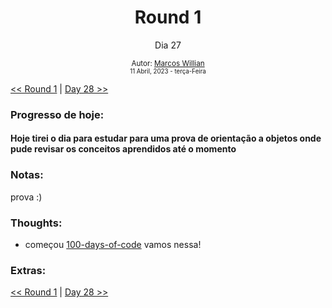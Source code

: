 <div align="center">
  <h1>Round 1</h1>
  <p>Dia 27</p>

  <sub>
    Autor: <a href="https://github.com/marcosmwx" target="_blank">Marcos Willian</a>
    <br>
    <small>11 Abril, 2023 - terça-Feira</small>
  </sub>
</div>

[<< Round 1](./README.MD) | [Day 28 >>](dia028.md)

### Progresso de hoje:

<h4>Hoje tirei o dia para estudar para uma prova de orientação a objetos onde pude revisar os conceitos aprendidos até o momento<br>

### Notas:
<p> prova :) <p>

### Thoughts:


- começou [100-days-of-code](https://github.com/marcosmwx/100DaysOfCode) vamos nessa!

### Extras:

[<< Round 1](./README.MD) | [Day 28 >>](dia028.md)
